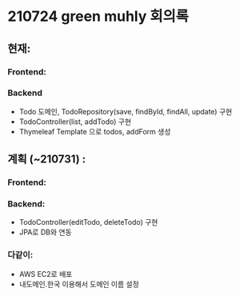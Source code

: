 # 210724 green muhly 회의록

## 현재:

### Frontend:







### Backend

- Todo 도메인, TodoRepository(save, findById, findAll, update) 구현 
- TodoController(list, addTodo) 구현
- Thymeleaf Template 으로 todos, addForm 생성



## 계획 (~210731) :

### Frontend:



### Backend:

- TodoController(editTodo, deleteTodo) 구현
- JPA로 DB와 연동



### 다같이:

- AWS EC2로 배포
- 내도메인.한국 이용해서 도메인 이름 설정






